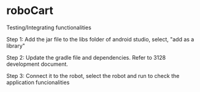 # roboCart
Testing/Integrating functionalities

Step 1: Add the jar file to the libs folder of android studio, select, "add as a library"

Step 2: Update the gradle file and dependencies. Refer to 3128 development document.

Step 3: Connect it to the robot, select the robot and run to check the application funcionalities

